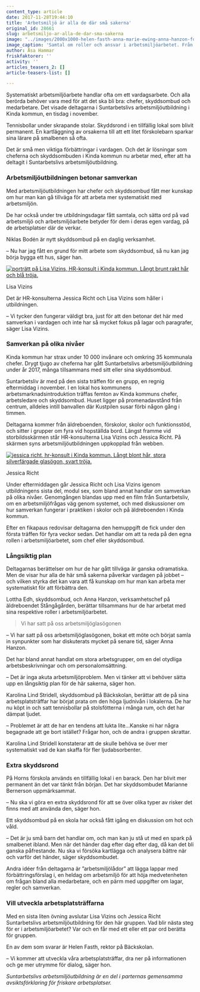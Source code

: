 ```yaml
---
content_type: article
date: 2017-11-28T19:44:10
title: 'Arbetsmiljö är alla de där små sakerna'
original_id: 28661
slug: arbetsmiljo-ar-alla-de-dar-sma-sakerna
image: "../images/2000x1000-helen-fasth-anna-marie-ewing-anna-hanzon-foto-asa-hammar.jpg"
image_caption: 'Samtal om roller och ansvar i arbetsmiljöarbetet. Från vänster Helen Fasth, rektor på Bäckskolan och Anna-Marie Ewing, chef på Västerlidens äldreboende, samt Anna Hanzon, chef på Stångågårdens äldreboende. '
author: Åsa Hammar
friskfaktorer: ''
activity: ''
articles_teasers_2: []
article-teasers-list: []

---
```


Systematiskt arbetsmiljöarbete handlar ofta om ett vardagsarbete. Och alla berörda behöver vara med för att det ska bli bra: chefer, skyddsombud och medarbetare. Det visade deltagarna i Suntarbetslivs arbetsmiljöutbildning i Kinda kommun, en tisdag i november.

Tennisbollar under skrapande stolar. Skyddsrond i en tillfällig lokal som blivit permanent. En kartläggning av orsakerna till att ett litet förskolebarn sparkar sina lärare på smalbenen så ofta.

Det är små men viktiga förbättringar i vardagen. Och det är lösningar som cheferna och skyddsombuden i Kinda kommun nu arbetar med, efter att ha deltagit i Suntarbetslivs arbetsmiljöutbildning.

### Arbetsmiljöutbildningen betonar samverkan

Med arbetsmiljöutbildningen har chefer och skyddsombud fått mer kunskap om hur man kan gå tillväga för att arbeta mer systematiskt med arbetsmiljön.

De har också under tre utbildningsdagar fått samtala, och sätta ord på vad arbetsmiljö och arbetsmiljöarbete betyder för dem i deras egen vardag, på de arbetsplatser där de verkar.

Niklas Bodén är nytt skyddsombud på en daglig verksamhet.

– Nu har jag fått en grund för mitt arbete som skyddsombud, så nu kan jag börja bygga ett hus, säger han.

[![porträtt på Lisa Vizins, HR-konsult i Kinda kommun. Långt brunt rakt hår och blå tröja.](https://www.suntarbetsliv.se/wp-content/uploads/2017/11/200x220-lisa-vizins-foto-asa-hammar.jpg)](https://www.suntarbetsliv.se/wp-content/uploads/2017/11/200x220-lisa-vizins-foto-asa-hammar.jpg)

Lisa Vizins

Det är HR-konsulterna Jessica Richt och Lisa Vizins som håller i utbildningen.

– Vi tycker den fungerar väldigt bra, just för att den betonar det här med samverkan i vardagen och inte har så mycket fokus på lagar och paragrafer, säger Lisa Vizins.

### Samverkan på olika nivåer

Kinda kommun har strax under 10 000 invånare och omkring 35 kommunala chefer. Drygt tjugo av cheferna har gått Suntarbetslivs arbetsmiljöutbildning under år 2017, många tillsammans med sitt eller sina skyddsombud.

Suntarbetsliv är med på den sista träffen för en grupp, en regnig eftermiddag i november. I en lokal hos kommunens arbetsmarknadsintroduktion träffas femton av Kinda kommuns chefer, arbetsledare och skyddsombud. Huset ligger på promenadavstånd från centrum, alldeles intill banvallen där Kustpilen susar förbi någon gång i timmen.

Deltagarna kommer från äldreboenden, förskolor, skolor och funktionsstöd, och sitter i grupper om fyra vid hopställda bord. Längst framme vid storbildsskärmen står HR-konsulterna Lisa Vizins och Jessica Richt. På skärmen syns arbetsmiljöutbildningen uppkopplad från webben.

[![jessica richt, hr-konsult i Kinda kommun. Långt blont hår, stora silverfärgade glasögon, svart tröja. ](https://www.suntarbetsliv.se/wp-content/uploads/2017/11/200x240-jessica-richt-foto-asa-hammar.jpg)](https://www.suntarbetsliv.se/wp-content/uploads/2017/11/200x240-jessica-richt-foto-asa-hammar.jpg)

Jessica Richt

Under eftermiddagen går Jessica Richt och Lisa Vizins igenom utbildningens sista del, modul sex, som bland annat handlar om samverkan på olika nivåer. Genomgången blandas upp med en film från Suntarbetsliv, om en arbetsmiljöfrågas väg genom systemet, och med diskussioner om hur samverkan fungerar i praktiken i skolor och på äldreboenden i Kinda kommun.

Efter en fikapaus redovisar deltagarna den hemuppgift de fick under den första träffen för fyra veckor sedan. Det handlar om att ta reda på den egna rollen i arbetsmiljöarbetet, som chef eller skyddsombud.

### Långsiktig plan

Deltagarnas berättelser om hur de har gått tillväga är ganska odramatiska. Men de visar hur alla de här små sakerna påverkar vardagen på jobbet – och vilken styrka det kan vara att få kunskap om hur man kan arbeta mer systematiskt för att förbättra den.

Lottha Edh, skyddsombud, och Anna Hanzon, verksamhetschef på äldreboendet Stångågården, berättar tillsammans hur de har arbetat med sina respektive roller i arbetsmiljöarbetet.

> Vi har satt på oss arbetsmiljöglasögonen

– Vi har satt på oss arbetsmiljöglasögonen, bokat ett möte och börjat samla in synpunkter som har diskuterats mycket på senare tid, säger Anna Hanzon.

Det har bland annat handlat om stora arbetsgrupper, om en del otydliga arbetsbeskrivningar och om personalomsättning.

– Det är inga akuta arbetsmiljöproblem. Men vi tänker att vi behöver sätta upp en långsiktig plan för de här sakerna, säger hon.

Karolina Lind Stridell, skyddsombud på Bäckskolan, berättar att de på sina arbetsplatsträffar har börjat prata om den höga ljudnivån i lokalerna. De har nu köpt in och satt tennisbollar på stolsfötterna i många rum, och det har dämpat ljudet.

– Problemet är att de har en tendens att lukta lite…Kanske ni har några begagnade att ge bort istället? Frågar hon, och de andra i gruppen skrattar.

Karolina Lind Stridell konstaterar att de skulle behöva se över mer systematiskt vad de kan skaffa för fler ljudabsorbenter.

### Extra skyddsrond

På Horns förskola används en tillfällig lokal i en barack. Den har blivit mer permanent än det var tänkt från början. Det har skyddsombudet Marianne Bernerson uppmärksammat.

– Nu ska vi göra en extra skyddsrond för att se över olika typer av risker det finns med att använda den, säger hon.

Ett skyddsombud på en skola har också fått igång en diskussion om hot och våld.

– Det är ju små barn det handlar om, och man kan ju stå ut med en spark på smalbenet ibland. Men när det händer dag efter dag efter dag, då kan det bli ganska påfrestande. Nu ska vi försöka kartlägga och analysera bättre när och varför det händer, säger skyddsombudet.

Andra idéer från deltagarna är ”arbetsmiljölådor” att lägga lappar med förbättringsförslag i, en heldag om arbetsmiljö för att höja medvetenheten om frågan bland alla medarbetare, och en pärm med uppgifter om lagar, regler och samverkan.

### Vill utveckla arbetsplatsträffarna

Med en sista liten övning avslutar Lisa Vizins och Jessica Richt Suntarbetslivs arbetsmiljöutbildning för den här gruppen. Vad blir nästa steg för er i arbetsmiljöarbetet? Var och en får med ett eller ett par ord berätta för gruppen.

En av dem som svarar är Helen Fasth, rektor på Bäckskolan.

– Vi kommer att utveckla våra arbetsplatsträffar, dra ner på informationen och ge mer utrymme för dialog, säger hon.

_Suntarbetslivs arbetsmiljöutbildning är en del i parternas gemensamma avsiktsförklaring för friskare arbetsplatser._

